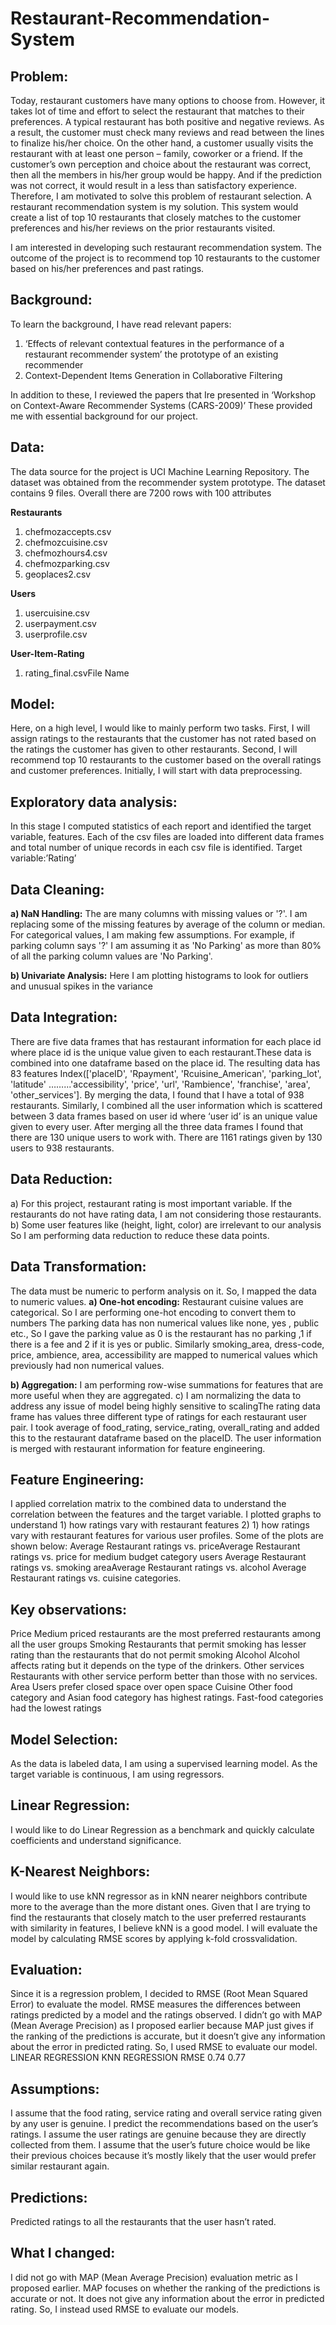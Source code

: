 # Restaurant-Recommendation-System

## Problem:
Today, restaurant customers have many options to choose from. However, it takes lot of time and
effort to select the restaurant that matches to their preferences. A typical restaurant has both
positive and negative reviews. As a result, the customer must check many reviews and read
between the lines to finalize his/her choice. On the other hand, a customer usually visits the
restaurant with at least one person – family, coworker or a friend. If the customer’s own
perception and choice about the restaurant was correct, then all the members in his/her group
would be happy. And if the prediction was not correct, it would result in a less than satisfactory
experience. Therefore, I am motivated to solve this problem of restaurant selection. A restaurant
recommendation system is my solution. This system would create a list of top 10 restaurants that
closely matches to the customer preferences and his/her reviews on the prior restaurants visited.

I am interested in developing such restaurant recommendation system. The outcome of the
project is to recommend top 10 restaurants to the customer based on his/her preferences and past
ratings.

## Background:
To learn the background, I have read relevant papers:
1) ‘Effects of relevant contextual features in the performance of a restaurant recommender
system’ the prototype of an existing recommender
2) Context-Dependent Items Generation in Collaborative Filtering

In addition to these, I reviewed the papers that Ire presented in ‘Workshop on Context-Aware
Recommender Systems (CARS-2009)’
These provided me with essential background for our project.

## Data:
The data source for the project is UCI Machine Learning Repository. The dataset was
obtained from the recommender system prototype. The dataset contains 9 files. Overall there are
7200 rows with 100 attributes

**Restaurants**
1. chefmozaccepts.csv
2. chefmozcuisine.csv
3. chefmozhours4.csv
4. chefmozparking.csv
5. geoplaces2.csv

**Users**
1. usercuisine.csv
2. userpayment.csv
3. userprofile.csv

**User-Item-Rating**
1. rating_final.csvFile Name

## Model:
Here, on a high level, I would like to mainly perform two tasks. First, I will assign ratings to the
restaurants that the customer has not rated based on the ratings the customer has given to other
restaurants. Second, I will recommend top 10 restaurants to the customer based on the overall
ratings and customer preferences.
Initially, I will start with data preprocessing.

## Exploratory data analysis:
In this stage I computed statistics of each report and identified the
target variable, features.
Each of the csv files are loaded into different data frames and total number of unique records in
each csv file is identified.
Target variable:’Rating’

## Data Cleaning:
**a) NaN Handling:**
The are many columns with missing values or '?'. I am replacing some of the
missing features by average of the column or median. For categorical values, I am making few
assumptions. For example, if parking column says '?' I am assuming it as 'No Parking' as more
than 80% of all the parking column values are 'No Parking'.

**b) Univariate Analysis:**
Here I am plotting histograms to look for outliers and unusual spikes in
the variance

## Data Integration:
There are five data frames that has restaurant information for each place id where place id is the
unique value given to each restaurant.These data is combined into one dataframe based on the
place id. The resulting data has 83 features Index(['placeID', 'Rpayment', 'Rcuisine_American',
'parking_lot', 'latitude' ……...'accessibility', 'price', 'url', 'Rambience', 'franchise', 'area',
'other_services']. By merging the data, I found that I have a total of 938 restaurants.
Similarly, I combined all the user information which is scattered between 3 data frames based on
user id where ‘user id’ is an unique value given to every user. After merging all the three data
frames I found that there are 130 unique users to work with.
There are 1161 ratings given by 130 users to 938 restaurants.

## Data Reduction:
a) For this project, restaurant rating is most important variable. If the
restaurants do not have rating data, I am not considering those restaurants. b) Some user features
like (height, Iight, color) are irrelevant to our analysis So I am performing data reduction to
reduce these data points.

## Data Transformation:
The data must be numeric to perform analysis on it. So, I mapped the data
to numeric values.
**a) One-hot encoding:**
Restaurant cuisine values are categorical. So I are performing one-hot
encoding to convert them to numbers The parking data has non numerical values like none, yes
, public etc., So I gave the parking value as 0 is the restaurant has no parking ,1 if there is a fee
and 2 if it is yes or public.
Similarly smoking_area, dress-code, price, ambience, area, accessibility are mapped to numerical
values which previously had non numerical values.

**b) Aggregation:**
I am performing row-wise summations for features that are more useful when
they are aggregated. c) I am normalizing the data to address any issue of model being highly
sensitive to scalingThe rating data frame has values three different type of ratings for each restaurant user pair. I
took average of food_rating, service_rating, overall_rating and added this to the restaurant
dataframe based on the placeID. The user information is merged with restaurant information for
feature engineering.

## Feature Engineering:
I applied correlation matrix to the combined data to understand the correlation between the
features and the target variable.
I plotted graphs to understand 1) how ratings vary with restaurant features 2) 1) how ratings vary
with restaurant features for various user profiles. Some of the plots are shown below:
Average Restaurant ratings vs. priceAverage Restaurant ratings vs. price for medium budget category users
Average Restaurant ratings vs. smoking areaAverage Restaurant ratings vs. alcohol
Average Restaurant ratings vs. cuisine categories.

## Key observations:
Price Medium priced restaurants are the most preferred restaurants
among all the user groups
Smoking Restaurants that permit smoking has lesser rating than the
restaurants that do not permit smoking
Alcohol Alcohol affects rating but it depends on the type of the drinkers.
Other services Restaurants with other service perform better than those with no
services.
Area Users prefer closed space over open space
Cuisine Other food category and Asian food category has highest ratings.
Fast-food categories had the lowest ratings

## Model Selection:
As the data is labeled data, I am using a supervised learning model. As the target variable is
continuous, I am using regressors.

## Linear Regression: 
I would like to do Linear Regression as a benchmark and quickly calculate
coefficients and understand significance.

## K-Nearest Neighbors:
I would like to use kNN regressor as in kNN nearer neighbors contribute
more to the average than the more distant ones. Given that I are trying to find the restaurants that
closely match to the user preferred restaurants with similarity in features, I believe kNN is a
good model. I will evaluate the model by calculating RMSE scores by applying k-fold crossvalidation.

## Evaluation:
Since it is a regression problem, I decided to RMSE (Root Mean Squared Error) to evaluate the
model. RMSE measures the differences between ratings predicted by a model and the ratings
observed. I didn’t go with MAP (Mean Average Precision) as I proposed earlier because MAP
just gives if the ranking of the predictions is accurate, but it doesn’t give any information about
the error in predicted rating. So, I used RMSE to evaluate our model.
LINEAR REGRESSION KNN REGRESSION
RMSE 0.74 0.77

## Assumptions:
I assume that the food rating, service rating and overall service rating given by any user is
genuine. I predict the recommendations based on the user’s ratings. I assume the user ratings are
genuine because they are directly collected from them.
I assume that the user’s future choice would be like their previous choices because it’s mostly
likely that the user would prefer similar restaurant again.

## Predictions:
Predicted ratings to all the restaurants that the user hasn’t rated.

## What I changed:
I did not go with MAP (Mean Average Precision) evaluation metric as I proposed earlier.
MAP focuses on whether the ranking of the predictions is accurate or not. It does not give any
information about the error in predicted rating. So, I instead used RMSE to evaluate our models.
